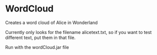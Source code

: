 # WordCloud
Creates a word cloud of Alice in Wonderland

Currently only looks for the filename alicetext.txt, so if you want to test different text, put them in that file.

Run with the wordCloud.jar file
